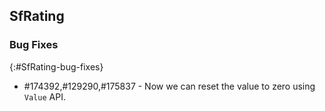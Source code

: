 ## SfRating

### Bug Fixes
{:#SfRating-bug-fixes} 

* \#174392,\#129290,\#175837 - Now we can reset the value to zero using `Value` API.
